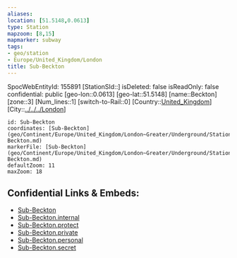 ```yaml
---
aliases: 
location: [51.5148,0.0613]
type: Station 
mapzoom: [8,15] 
mapmarker: subway 
tags:
- geo/station
- Europe/United_Kingdom/London
title: Sub-Beckton
---
```

SpocWebEntityId: 155891
[StationSId::]
isDeleted: false
isReadOnly: false
confidential: public
[geo-lon::0.0613]
[geo-lat::51.5148]
[name::Beckton]
[zone::3]
[Num_lines::1]
[switch-to-Rail::0]
[Country::[United_Kingdom](geo/Continent/Europe/United_Kingdom.md)]
[City::[../../../London](../../../London)]


```leaflet
id: Sub-Beckton
coordinates: [Sub-Beckton](geo/Continent/Europe/United_Kingdom/London~Greater/Underground/Station/Sub-Beckton.md)
markerFile: [Sub-Beckton](geo/Continent/Europe/United_Kingdom/London~Greater/Underground/Station/Sub-Beckton.md)
defaultZoom: 11 
maxZoom: 18
```


## Confidential Links & Embeds: 
- [Sub-Beckton](../../../../../../../../_public/geo/Continent/Europe/United_Kingdom/London~Greater/Underground/Station/Sub-Beckton.md) 
- [Sub-Beckton.internal](../../../../../../../../_internal/geo/Continent/Europe/United_Kingdom/London~Greater/Underground/Station/Sub-Beckton.internal.md) 
- [Sub-Beckton.protect](../../../../../../../../_protect/geo/Continent/Europe/United_Kingdom/London~Greater/Underground/Station/Sub-Beckton.protect.md) 
- [Sub-Beckton.private](../../../../../../../../_private/geo/Continent/Europe/United_Kingdom/London~Greater/Underground/Station/Sub-Beckton.private.md) 
- [Sub-Beckton.personal](../../../../../../../../_personal/geo/Continent/Europe/United_Kingdom/London~Greater/Underground/Station/Sub-Beckton.personal.md) 
- [Sub-Beckton.secret](../../../../../../../../_secret/geo/Continent/Europe/United_Kingdom/London~Greater/Underground/Station/Sub-Beckton.secret.md) 
